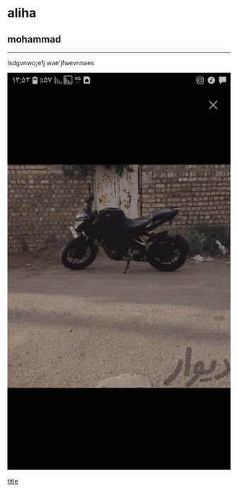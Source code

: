 # aliha
## mohammad
***
lsdgvnwo;efj wae'jfwevnnaes 






![Tux, the Linux mascot](/image/Screenshot_۲۰۲۱۰۸۲۱-۱۳۵۳۵۱_Divar.jpg)

[title](https://www.markdownguide.org/cheat-sheet/)